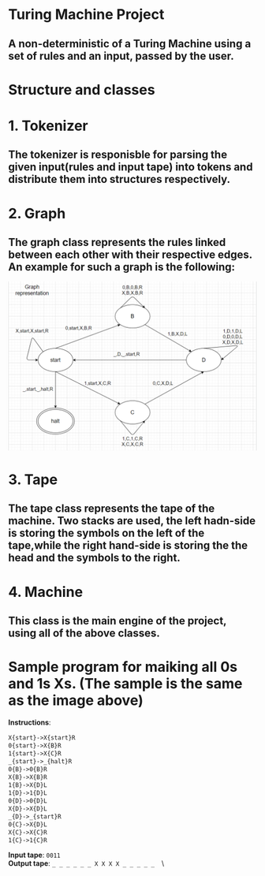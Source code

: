 # Turing Machine Project
## A non-deterministic of a Turing Machine using a set of rules and an input, passed by the user.

# **Structure and classes**

# 1. Tokenizer
## The tokenizer is responisble for parsing the given input(rules and input tape) into tokens and distribute them into structures respectively.

# 2. Graph
## The graph class represents the rules linked between each other with their respective edges. An example for such a graph is the following: 
![Instruction Graph sample](https://github.com/Bitnutz/Turing-Machine-1.0/blob/main/sampleGraph.png)

# 3. Tape
## The tape class represents the tape of the machine. Two stacks are used, the left hadn-side is storing the symbols on the left of the tape,while the right hand-side is storing the the head and the symbols to the right.

# 4. Machine
## This class is the main engine of the project, using all of the above classes.

# Sample program for maiking all 0s and 1s Xs. (The sample is the same as the image above)

__Instructions__:
```init:{start}
X{start}->X{start}R
0{start}->X{B}R
1{start}->X{C}R
_{start}->_{halt}R
0{B}->0{B}R
X{B}->X{B}R
1{B}->X{D}L
1{D}->1{D}L
0{D}->0{D}L
X{D}->X{D}L
_{D}->_{start}R
0{C}->X{D}L
X{C}->X{C}R
1{C}->1{C}R
```
__Input tape__:
`
0011
`\
__Output tape__:
`_ _ _ _ _ _ X X X X _ _ _ _ _ 
`\

